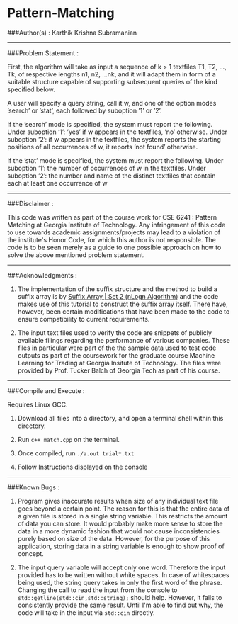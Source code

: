 # Pattern-Matching

###Author(s) : 
Karthik Krishna Subramanian

---
###Problem Statement :

First, the algorithm will take as input a sequence of k > 1 textfiles T1, T2, ..., Tk, of
respective lengths n1, n2, ...nk, and it will adapt them in form of a suitable structure capable of 
supporting subsequent queries of the kind specified below.

A user will specify a query string, call it w, and one of the option modes ’search’ or
’stat’, each followed by suboption ’1’ or ’2’.

If the ’search’ mode is specified, the system must report the following. Under suboption
’1’: ’yes’ if w appears in the textfiles, ’no’ otherwise. Under suboption ’2’: if w appears
in the textfiles, the system reports the starting positions of all occurrences of w, it reports
’not found’ otherwise.

If the ’stat’ mode is specified, the system must report the following. Under suboption
’1’: the number of occurrences of w in the textfiles. Under suboption ’2’: the number and
name of the distinct textfiles that contain each at least one occurrence of w

---
###Disclaimer : 

This code was written as part of the course work for CSE 6241 : Pattern Matching at Georgia Institute of Technology. 
Any infringement of this code to use towards academic assignments/projects may lead to a violation of the institute's Honor Code, for which this author is not 
responsible. The code is to be seen merely as a guide to one possible approach on how to solve the above mentioned 
problem statement.

---
###Acknowledgments : 

1. The implementation of the suffix structure and the method to build a suffix
array is by [Suffix Array | Set 2 (nLogn Algorithm)](http://www.geeksforgeeks.org/suffix-array-set-2-a-nlognlogn-algorithm/)
and the code makes use of this tutorial to construct the suffix array itself. There have, however, been certain modifications
that have been made to the code to ensure compatibility to current requirements.

2. The input text files used to verify the code are snippets of publicly available filings regarding the performance of various companies. 
These files in particular were part of the the sample data used to test code outputs as part of the coursework
for the graduate course Machine Learning for Trading at Georgia Insitute of Technology.
The files were provided by Prof. Tucker Balch of Georgia Tech as part of his course.

---
###Compile and Execute : 

Requires Linux GCC.

1. Download all files into a directory, and open a terminal shell within this directory. 

2. Run `c++ match.cpp` on the terminal.

3. Once compiled, run `./a.out trial*.txt`

4. Follow Instructions displayed on the console

---
###Known Bugs :

1. Program gives inaccurate results when size of any individual text file goes beyond a certain point. The reason for this is that the entire data of a given file is stored in a single string variable. This restricts the amount of data you can store. It would probably make more sense to store the data in a more dynamic fashion that would not cause inconsistencies purely based on size of the data. However, for the purpose of this application, storing data in a string variable is enough to show proof of concept.

2. The input query variable will accept only one word. Therefore the input provided has to be written without 
white spaces. In case of whitespaces being used, the string query takes in only the first word of the phrase.
Changing the call to read the input from the console to `std::getline(std::cin,std::string);` should help.
However, it fails to consistently provide the same result. Until I'm able to find out why,
the code will take in the input via `std::cin` directly. 

		
